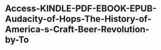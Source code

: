 # Access-KINDLE-PDF-EBOOK-EPUB-Audacity-of-Hops-The-History-of-America-s-Craft-Beer-Revolution-by-To
